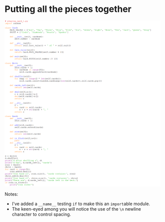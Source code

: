 # Putting all the pieces together

![](18_playing_card_1_py.png)

Notes:

-   I've added a `__name__` testing `if` to make this an `import`able
    module.
-   The keen-eyed among you will notice the use of the `\n` newline
    character to control spacing.
